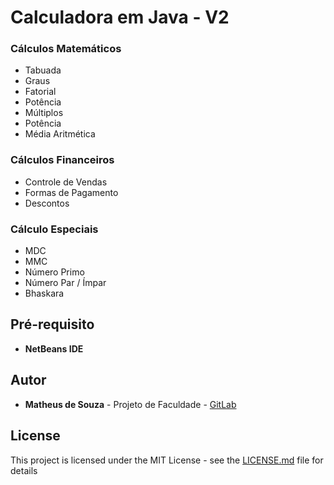 # Calculadora em Java - V2

### Cálculos Matemáticos

* Tabuada
* Graus
* Fatorial
* Potência
* Múltiplos
* Potência
* Média Aritmética

### Cálculos Financeiros

* Controle de Vendas
* Formas de Pagamento
* Descontos

### Cálculo Especiais

* MDC
* MMC
* Número Primo
* Número Par / Ímpar
* Bhaskara

## Pré-requisito

* **NetBeans IDE** 

## Autor

* **Matheus de Souza** - Projeto de Faculdade - [GitLab](https://gitlab.com/matheus.souza/)

## License

This project is licensed under the MIT License - see the [LICENSE.md](LICENSE.md) file for details